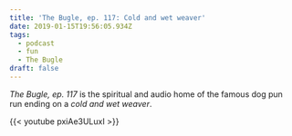 ```yaml
---
title: 'The Bugle, ep. 117: Cold and wet weaver'
date: 2019-01-15T19:56:05.934Z
tags:
  - podcast
  - fun
  - The Bugle
draft: false
---
```

<cite>The Bugle, ep. 117</cite> is the spiritual and audio home of the famous dog pun run ending on a _cold and wet weaver_.

{{< youtube pxiAe3ULuxI >}}
